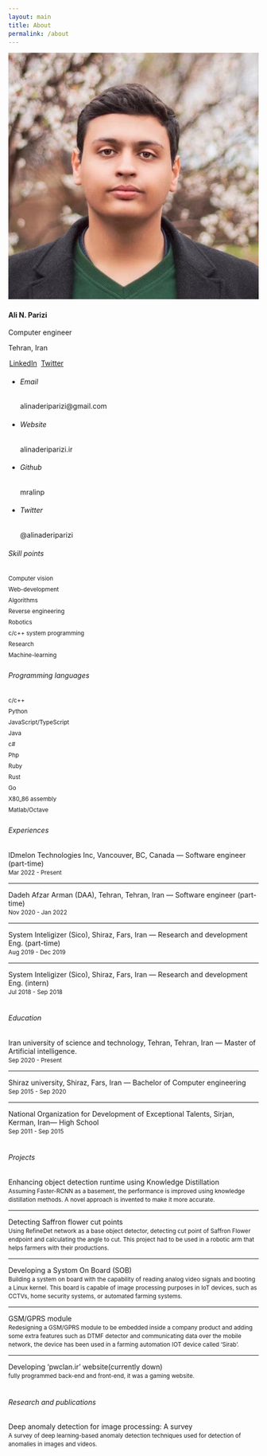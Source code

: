 ```yaml
---
layout: main
title: About
permalink: /about
---
```


<div class="container">
    <div class="main-body">
        <div class="row gutters-sm">
            <div class="col-md-4 mb-3">
                <!-- Profile -->
                <div class="card first-block">
                    <div class="card-body">
                        <div class="d-flex flex-column align-items-center text-center">
                            <img src="/assets/images/me.jpg" alt="Admin" class="about-me-img rounded"/>
                            <div class="mt-3">
                                <h4>Ali N. Parizi</h4>
                                <p class="text-secondary mb-1">Computer engineer</p>
                                <p class="text-muted font-size-sm">Tehran, Iran</p>
                                <a class="btn btn-outline-primary" style="margin: 2px" href="https://www.linkedin.com/in/ali-naderi-parizi-5a0a74107/"><i class="fa fa-linkedin"></i> LinkedIn</a>
                                <a class="btn btn-outline-primary" style="margin: 2px" href="https://twitter.com/alinaderiparizi"><i class="fa fa-twitter"></i> Twitter</a>
                            </div>
                        </div>
                    </div>
                </div>
                <!-- End profile -->
                <!-- Social media -->
                <div class="card mt-3">
                    <ul class="list-group list-group-flush">
                        <li class="list-group-item d-flex justify-content-between align-items-center flex-wrap">
                        <h6 class="mb-0"><i class="fa fa-at"></i> Email</h6>
                        <span class="info-span">alinaderiparizi@gmail.com</span>
                        </li>
                        <li class="list-group-item d-flex justify-content-between align-items-center flex-wrap">
                        <h6 class="mb-0"><i class="fas fa-globe"></i> Website</h6>
                        <span class="info-span">alinaderiparizi.ir</span>
                        </li>
                        <li class="list-group-item d-flex justify-content-between align-items-center flex-wrap">
                        <h6 class="mb-0"><i class="fab fa-github"></i> Github</h6>
                        <span class="info-span">mralinp</span>
                        </li>
                        <li class="list-group-item d-flex justify-content-between align-items-center flex-wrap">
                        <h6 class="mb-0"><i class="fab fa-twitter"></i> Twitter</h6>
                        <span class="info-span">@alinaderiparizi</span>
                        </li>
                    </ul>
                </div>
                <!-- End social media -->
                <!-- Skill levels -->
                <div class="card mt-3">
                    <div class="card-body">
                        <h6 class="d-flex align-items-center mb-3"><i class="material-icons mr-2">Skill points</i></h6>
                        <small>Computer vision <i class="fas fa-star"></i></small>
                        <div class="progress mb-3" style="height: 5px">
                        <div class="progress-bar bg-primary" role="progressbar" style="width: 50%" aria-valuenow="50" aria-valuemin="0" aria-valuemax="100"></div>
                        </div>
                        <small>Web-development</small>
                        <div class="progress mb-3" style="height: 5px">
                        <div class="progress-bar bg-primary" role="progressbar" style="width: 70%" aria-valuenow="50" aria-valuemin="0" aria-valuemax="100"></div>
                        </div>
                        <small>Algorithms</small>
                        <div class="progress mb-3" style="height: 5px">
                        <div class="progress-bar bg-primary" role="progressbar" style="width: 65%" aria-valuenow="50" aria-valuemin="0" aria-valuemax="100"></div>
                        </div>
                        <small>Reverse engineering <i class="fas fa-star"></i></small>
                        <div class="progress mb-3" style="height: 5px">
                        <div class="progress-bar bg-primary" role="progressbar" style="width: 40%" aria-valuenow="50" aria-valuemin="0" aria-valuemax="100"></div>
                        </div>
                        <small>Robotics <i class="fas fa-star"></i></small>
                        <div class="progress mb-3" style="height: 5px">
                        <div class="progress-bar bg-primary" role="progressbar" style="width: 50%" aria-valuenow="50" aria-valuemin="0" aria-valuemax="100"></div>
                        </div>
                        <small>c/c++ system programming <i class="fas fa-star"></i></small>
                        <div class="progress mb-3" style="height: 5px">
                        <div class="progress-bar bg-primary" role="progressbar" style="width: 70%" aria-valuenow="50" aria-valuemin="0" aria-valuemax="100"></div>
                        </div>
                        <small>Research</small>
                        <div class="progress mb-3" style="height: 5px">
                        <div class="progress-bar bg-primary" role="progressbar" style="width: 50%" aria-valuenow="50" aria-valuemin="0" aria-valuemax="100"></div>
                        </div>
                        <small>Machine-learning</small>
                        <div class="progress mb-3" style="height: 5px">
                        <div class="progress-bar bg-primary" role="progressbar" style="width: 50%" aria-valuenow="50" aria-valuemin="0" aria-valuemax="100"></div>
                        </div>
                    </div>
                </div>
                <!-- End skill level -->
                <!-- Programming languages -->
                <div class="card mt-3">
                    <div class="card-body">
                        <h6 class="d-flex align-items-center mb-3"><i class="material-icons mr-2">Programming languages</i></h6>
                        <small>c/c++<i class="fas fa-star"></i></small>
                        <div class="progress mb-3" style="height: 5px">
                            <div class="progress-bar bg-primary" role="progressbar" style="width: 70%" aria-valuenow="50" aria-valuemin="0" aria-valuemax="100"></div>
                        </div>
                        <small>Python <i class="fas fa-star"></i></small>
                        <div class="progress mb-3" style="height: 5px">
                            <div class="progress-bar bg-primary" role="progressbar" style="width: 90%" aria-valuenow="50" aria-valuemin="0" aria-valuemax="100"></div>
                        </div>
                        <small>JavaScript/TypeScript <i class="fas fa-star"></i></small>
                        <div class="progress mb-3" style="height: 5px">
                            <div class="progress-bar bg-primary" role="progressbar" style="width: 75%" aria-valuenow="50" aria-valuemin="0" aria-valuemax="100"></div>
                        </div>
                        <small>Java</small>
                        <div class="progress mb-3" style="height: 5px">
                            <div class="progress-bar bg-primary" role="progressbar" style="width: 60%" aria-valuenow="50" aria-valuemin="0" aria-valuemax="100"></div>
                        </div>
                        <small>c#</small>
                        <div class="progress mb-3" style="height: 5px">
                            <div class="progress-bar bg-primary" role="progressbar" style="width: 60%" aria-valuenow="50" aria-valuemin="0" aria-valuemax="100"></div>
                        </div>
                        <small>Php</small>
                        <div class="progress mb-3" style="height: 5px">
                            <div class="progress-bar bg-primary" role="progressbar" style="width: 70%" aria-valuenow="50" aria-valuemin="0" aria-valuemax="100"></div>
                        </div>
                        <small>Ruby</small>
                        <div class="progress mb-3" style="height: 5px">
                            <div class="progress-bar bg-primary" role="progressbar" style="width: 30%" aria-valuenow="50" aria-valuemin="0" aria-valuemax="100"></div>
                        </div>
                        <small>Rust</small>
                        <div class="progress mb-3" style="height: 5px">
                            <div class="progress-bar bg-primary" role="progressbar" style="width: 40%" aria-valuenow="50" aria-valuemin="0" aria-valuemax="100"></div>
                        </div>
                        <small>Go</small>
                        <div class="progress mb-3" style="height: 5px">
                            <div class="progress-bar bg-primary" role="progressbar" style="width: 40%" aria-valuenow="50" aria-valuemin="0" aria-valuemax="100"></div>
                        </div>
                        <small>X80_86 assembly</small>
                        <div class="progress mb-3" style="height: 5px">
                            <div class="progress-bar bg-primary" role="progressbar" style="width: 30%" aria-valuenow="50" aria-valuemin="0" aria-valuemax="100"></div>
                        </div>
                        <small>Matlab/Octave</small>
                        <div class="progress mb-3" style="height: 5px">
                            <div class="progress-bar bg-primary" role="progressbar" style="width: 50%" aria-valuenow="50" aria-valuemin="0" aria-valuemax="100"></div>
                        </div>
                    </div>
                </div>
                <!-- End of programming languages -->
            </div>
            <div class="col-md-8">
                <!-- Experiences -->
                <div class="card md-3">
                    <div class="card-body">
                        <h6 class="d-flex align-items-center mb-3"><i class="material-icons mr-2">Experiences</i></h6>
                        <div class="col">
                            IDmelon Technologies Inc, Vancouver, BC, Canada — Software engineer (part-time)
                            <br>
                            <small>Mar 2022 - Present</small>
                            <br>
                        </div>
                        <hr>
                        <div class="col">
                            Dadeh Afzar Arman (DAA), Tehran, Tehran, Iran — Software engineer (part-time)
                            <br>
                            <small>Nov 2020 - Jan 2022</small>
                            <br>
                        </div>
                        <hr>
                        <div class="col">
                            System Inteligizer (Sico), Shiraz, Fars, Iran — Research and development Eng. (part-time)
                            <br>
                            <small>Aug 2019 - Dec 2019</small>
                            <br>
                        </div>
                        <hr>
                        <div class="col">
                            System Inteligizer (Sico), Shiraz, Fars, Iran — Research and development Eng. (intern)
                            <br>
                            <small>Jul 2018 - Sep 2018</small>
                            <br>
                        </div>
                    </div>
                </div>
                <!-- End experiences -->
                <br>
                <!-- Education -->
                <div class="card md-3">
                    <div class="card-body">
                        <h6 class="d-flex align-items-center mb-3"><i class="material-icons mr-2">Education</i></h6>
                        <div class="col">
                            Iran university of science and technology, Tehran, Tehran, Iran — Master of Artificial intelligence.
                            <br>
                            <small>Sep 2020 - Present</small>
                            <br>
                        </div>
                        <hr>
                        <div class="col">
                            Shiraz university, Shiraz, Fars, Iran — Bachelor of Computer engineering
                            <br>
                            <small>Sep 2015 - Sep 2020</small>
                            <br>
                        </div>
                        <hr>
                        <div class="col">
                            National Organization for Development of Exceptional Talents, Sirjan, Kerman, Iran— High School
                            <br>
                            <small>Sep 2011 - Sep 2015</small>
                            <br>
                        </div>
                    </div>
                </div>
                <!-- End education -->
                <br>
                <!-- Projects -->
                <div class="card md-3">
                    <div class="card-body">
                        <h6 class="d-flex align-items-center mb-3"><i class="material-icons mr-2">Projects</i></h6>
                        <div class="col">
                            Enhancing object detection runtime using Knowledge Distillation 
                            <br>
                            <small>Assuming Faster-RCNN as a basement, the performance is improved using knowledge distillation methods. A novel approach is invented to make it more accurate.
                            </small>
                            <br>
                        </div>
                        <hr>
                        <div class="col">
                            Detecting Saffron flower cut points
                            <br>
                            <small>Using RefineDet network as a base object detector, detecting cut point of Saffron Flower endpoint and calculating the angle to cut. This project had to be used in a robotic arm that helps farmers with their productions.
                            </small>
                            <br>
                        </div>
                        <hr>
                        <div class="col">
                            Developing a Systom On Board (SOB)                            
                            <br>
                            <small>Building a system on board with the capability of reading analog video signals and booting a Linux kernel. This board is capable of image processing purposes in IoT devices, such as CCTVs, home security systems, or automated farming systems.</small>
                            <br>
                        </div>
                        <hr>
                        <div class="col">
                            GSM/GPRS module                            
                            <br>
                            <small>Redesigning a GSM/GPRS module to be embedded inside a company product and adding some extra features such as DTMF detector and communicating data over the mobile network, the device has been used in a farming automation IOT device called ‘Sirab’.</small>
                            <br>
                        </div>
                        <hr>
                        <div class="col">
                            Developing ‘pwclan.ir’ website(currently down)                            
                            <br>
                            <small>fully programmed back-end and front-end, it was a gaming website.</small>
                            <br>
                        </div>
                    </div>
                </div>
                <!-- End projects -->
                <br>
                <!-- Research and publications -->
                 <div class="card md-3">
                    <div class="card-body">
                        <h6 class="d-flex align-items-center mb-3"><i class="material-icons mr-2">Research and publications</i></h6>
                        <div class="col">
                            Deep anomaly detection for image processing: A survey
                            <br>
                            <small>A survey of deep learning-based anomaly detection techniques used for detection of anomalies in images and videos.
                            </small>
                            <br>
                        </div>
                    </div>
                </div>
                <!-- End research and publications -->
            </div>
        </div>
    </div>
</div>
